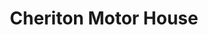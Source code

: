 ---
title: "Cheriton Motor House"
url: /folkestone-kent/cheriton-motor-house/
shop: Autowerkstatt
---